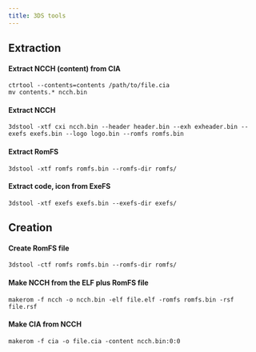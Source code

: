 ```yaml
---
title: 3DS tools
---
```


## Extraction

#### Extract NCCH (content) from CIA

```
ctrtool --contents=contents /path/to/file.cia
mv contents.* ncch.bin
```

#### Extract NCCH

```
3dstool -xtf cxi ncch.bin --header header.bin --exh exheader.bin --exefs exefs.bin --logo logo.bin --romfs romfs.bin
```

#### Extract RomFS

```
3dstool -xtf romfs romfs.bin --romfs-dir romfs/
```

#### Extract code, icon from ExeFS

```
3dstool -xtf exefs exefs.bin --exefs-dir exefs/
```

## Creation

#### Create RomFS file

```
3dstool -ctf romfs romfs.bin --romfs-dir romfs/
```

#### Make NCCH from the ELF plus RomFS file

```
makerom -f ncch -o ncch.bin -elf file.elf -romfs romfs.bin -rsf file.rsf
```

#### Make CIA from NCCH

```
makerom -f cia -o file.cia -content ncch.bin:0:0
```
